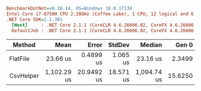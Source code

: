 ``` ini

BenchmarkDotNet=v0.10.14, OS=Windows 10.0.17134
Intel Core i7-8750H CPU 2.20GHz (Coffee Lake), 1 CPU, 12 logical and 6 physical cores
.NET Core SDK=2.1.301
  [Host]     : .NET Core 2.1.1 (CoreCLR 4.6.26606.02, CoreFX 4.6.26606.05), 64bit RyuJIT
  DefaultJob : .NET Core 2.1.1 (CoreCLR 4.6.26606.02, CoreFX 4.6.26606.05), 64bit RyuJIT


```
|    Method |        Mean |      Error |    StdDev |      Median |   Gen 0 |  Gen 1 | Allocated |
|---------- |------------:|-----------:|----------:|------------:|--------:|-------:|----------:|
|  FlatFile |    23.66 us |  0.4899 us |  1.065 us |    23.16 us |  2.3499 |      - |  10.86 KB |
| CsvHelper | 1,102.29 us | 20.9492 us | 18.571 us | 1,094.74 us | 15.6250 | 1.9531 |   73.5 KB |
